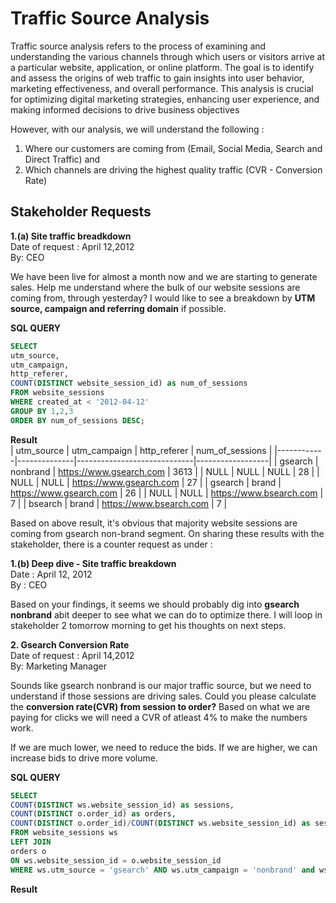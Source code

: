 # Traffic Source Analysis

Traffic source analysis refers to the process of examining and understanding the various channels through which users or visitors arrive at a particular website, application, or online platform. The goal is to identify and assess the origins of web traffic to gain insights into user behavior, marketing effectiveness, and overall performance. This analysis is crucial for optimizing digital marketing strategies, enhancing user experience, and making informed decisions to drive business objectives

However, with our analysis, we will understand the following :
1. Where our customers are coming from (Email, Social Media, Search and Direct Traffic) and
2. Which channels are driving the highest quality traffic (CVR - Conversion Rate)

## Stakeholder Requests <br>

**1.(a) Site traffic breadkdown**<br>
Date of request : April 12,2012 <br>
By: CEO <br>

We have been live for almost a month now and we are starting to generate sales. Help me understand where the bulk of our website sessions are coming from, through yesterday?
I would like to see a breakdown by **UTM source, campaign and referring domain** if possible.

**SQL QUERY**
```sql
SELECT 
utm_source, 
utm_campaign, 
http_referer, 
COUNT(DISTINCT website_session_id) as num_of_sessions
FROM website_sessions
WHERE created_at < '2012-04-12'
GROUP BY 1,2,3
ORDER BY num_of_sessions DESC;

```
**Result**
<br>
| utm_source | utm_campaign | http_referer                | num_of_sessions |
|------------|--------------|-----------------------------|------------------|
| gsearch    | nonbrand     | https://www.gsearch.com     | 3613             |
| NULL       | NULL         | NULL                        | 28               |
| NULL       | NULL         | https://www.gsearch.com     | 27               |
| gsearch    | brand        | https://www.gsearch.com     | 26               |
| NULL       | NULL         | https://www.bsearch.com     | 7                |
| bsearch    | brand        | https://www.bsearch.com     | 7                |


Based on above result, it's obvious that majority website sessions are coming from gsearch non-brand segment. On sharing these results with the stakeholder, there is a counter request as under :

**1.(b) Deep dive - Site traffic breakdown** <br>
Date : April 12, 2012 <br>
By : CEO <br>

Based on your findings, it seems we should probably dig into **gsearch nonbrand** abit deeper to see what we can do to optimize there.
I will loop in stakeholder 2 tomorrow morning to get his thoughts on next steps.

**2. Gsearch Conversion Rate**  <br>
Date of request : April 14,2012  <br>
By: Marketing Manager <br>

Sounds like gsearch nonbrand is our major traffic source, but we need to understand if those sessions are driving sales.
Could you please calculate the **conversion rate(CVR) from session to order?**
Based on what we are paying for clicks we will need a CVR of atleast 4% to make the numbers work.

If we are much lower, we need to reduce the bids. If we are higher, we can increase bids to drive more volume.

**SQL QUERY**
```sql
SELECT 
COUNT(DISTINCT ws.website_session_id) as sessions,
COUNT(DISTINCT o.order_id) as orders,
COUNT(DISTINCT o.order_id)/COUNT(DISTINCT ws.website_session_id) as session_to_order_conversion_rate 
FROM website_sessions ws
LEFT JOIN
orders o
ON ws.website_session_id = o.website_session_id
WHERE ws.utm_source = 'gsearch' AND ws.utm_campaign = 'nonbrand' and ws.created_at < '2012-04-14';

```
**Result**
<br>


   
   
